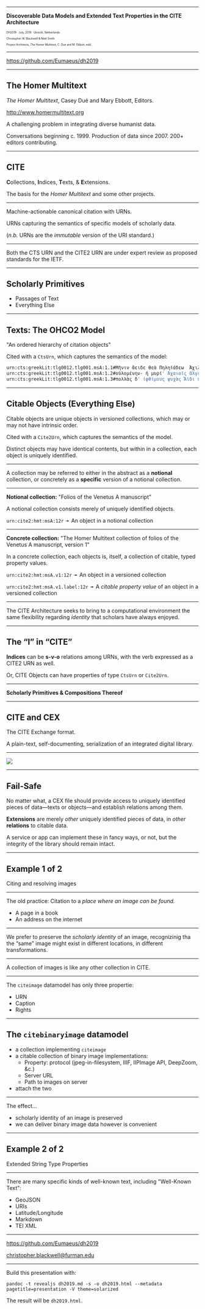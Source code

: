 
---

**Discoverable Data Models and Extended Text Properties in the CITE Architecture**

<div style="font-size: 50%;">

DH2019 · July, 2019 · Utrecht, Netherlands

Christopher W. Blackwell & Neel Smith

Project Architects, *The Homer Multitext*, C. Dué and M. Ebbott, edd.

</div>

---

<https://github.com/Eumaeus/dh2019>

---

## The Homer Multitext

*The Homer Multitext*, Casey Dué and Mary Ebbott, Editors. 

<http://www.homermultitext.org>

A challenging problem in integrating diverse humanist data.

Conversations beginning c. 1999. Production of data since 2007. 200+ editors contributing.

---

## CITE

**C**ollections, **I**ndices, **T**exts, & **E**xtensions.

The basis for the *Homer Multitext* and some other projects.

---

Machine-actionable canonical citation with URNs.

URNs capturing the semantics of specific models of scholarly data.

(*n.b.* URNs are the *immutable* version of the URI standard.)

---

Both the CTS URN and the CITE2 URN are under expert review as proposed standards for the IETF.

---

## Scholarly Primitives

- Passages of Text 
- Everything Else

---

## Texts: The OHCO2 Model

"An ordered hierarchy of citation objects"

Cited with a `CtsUrn`, which captures the semantics of the model:

~~~ bash
urn:cts:greekLit:tlg0012.tlg001.msA:1.1#Μῆνιν ἄειδε θεὰ Πηληϊάδεω  Ἀχιλῆος  
urn:cts:greekLit:tlg0012.tlg001.msA:1.2#οὐλομένην· ἡ μυρί' Ἀχαιοῖς ἄλγε' ἔθηκεν·
urn:cts:greekLit:tlg0012.tlg001.msA:1.3#πολλὰς δ' ἰφθίμους ψυχὰς Ἄϊδι προΐαψεν
~~~

---

## Citable Objects (Everything Else)

Citable objects are unique objects in versioned collections, which may or may not have intrinsic order.

Cited with a `Cite2Urn`, which captures the semantics of the model.

Distinct objects may have identical contents, but within in a collection, each object is uniquely identified.

---

A collection may be referred to either in the abstract as a **notional** collection, or concretely as a **specific** version of a notional collection. 

---

**Notional collection:** "Folios of the Venetus A manuscript"

A notional collection consists merely of uniquely identified objects.

`urn:cite2:hmt:msA:12r` ➛ An object in a notional collection

---

**Concrete collection:** "The Homer Multitext collection of folios of the Venetus A manuscript, version 1" 

In a concrete collection, each objects is, itself, a collection of citable, typed property values.

`urn:cite2:hmt:msA.v1:12r` ➛ An object in a versioned collection

`urn:cite2:hmt:msA.v1.label:12r` ➛ A *citable property value* of an object in a versioned collection

---

The CITE Architecture seeks to bring to a computational environment the same flexibility regarding *identity* that scholars have always enjoyed.

---

## The “I” in “CITE”

**Indices** can be **s-v-o** relations among URNs, with the verb expressed as a CITE2 URN as well.

Or, CITE Objects can have properties of type `CtsUrn` or `Cite2Urn`.

---

**Scholarly Primitives & Compositions Thereof**

---

## CITE and CEX

The CITE Exchange format.

A plain-text, self-documenting, serialization of an integrated digital library.

---

<img src="images/voyager.jpg"/>

---

## Fail-Safe

No matter what, a CEX file should provide access to uniquely identified pieces of data—texts or objects—and establish relations among them.

**Extensions** are merely *other* uniquely identified pieces of data, in *other* **relations** to citable data.

A service or app can implement these in fancy ways, or not, but the integrity of the library should remain intact.

---

## Example 1 of 2

Citing and resolving images

---

The old practice: Citation to a *place where an image can be found.*

- A page in a book
- An address on the internet

---

We prefer to preserve the *scholarly identity* of an image, recognizinig tha the “same” image might exist in different locations, in different transformations.

---

A collection of images is like any other collection in CITE.

---

The `citeimage` datamodel has only three propertie:

- URN
- Caption
- Rights

---


## The `citebinaryimage` datamodel

- a collection implementing `citeimage`
- a citable collection of binary image implementations:
	- Property: protocol (jpeg-in-filesystem, IIIF, IIPImage API, DeepZoom, &c.)
	- Server URL
	- Path to images on server
- attach the two

---

The effect…

- scholarly identity of an image is preserved
- we can deliver binary image data however is convenient

---

## Example 2 of 2

Extended String Type Properties

---

There are many specific kinds of well-known text, including "Well-Known Text":

- GeoJSON
- URIs
- Latitude/Longitude
- Markdown
- TEI XML

---

<https://github.com/Eumaeus/dh2019>

<christopher.blackwell@furman.edu>

---

Build this presentation with:

`pandoc -t revealjs dh2019.md -s -o dh2019.html --metadata pagetitle=presentation -V theme=solarized`

The result will be `dh2019.html`.


